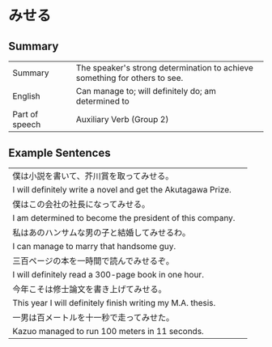 # みせる

## Summary

<table><tr>   <td>Summary<td>   <td>The speaker's strong determination to achieve something for others to see.</td><tr><tr>   <td>English<td>   <td>Can manage to; will definitely do; am determined to</td><tr><tr>   <td>Part of speech<td>   <td>Auxiliary Verb (Group 2)</td><tr></table></table></table>

## Example Sentences

<table><tr><td>僕は小説を書いて、芥川賞を取ってみせる。<td><tr><tr><td>I will definitely write a novel and get the Akutagawa Prize.<td><tr><tr><td>僕はこの会社の社長になってみせる。<td><tr><tr><td>I am determined to become the president of this company.<td><tr><tr><td>私はあのハンサムな男の子と結婚してみせるわ。<td><tr><tr><td>I can manage to marry that handsome guy.<td><tr><tr><td>三百ページの本を一時間で読んでみせるぞ。<td><tr><tr><td>I will definitely read a 300-page book in one hour.<td><tr><tr><td>今年こそは修士論文を書き上げてみせる。<td><tr><tr><td>This year I will definitely finish writing my M.A. thesis.<td><tr><tr><td>一男は百メートルを十一秒で走ってみせた。<td><tr><tr><td>Kazuo managed to run 100 meters in 11 seconds.<td><tr></table>


